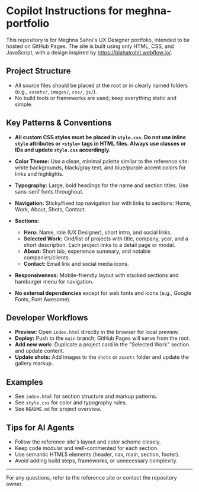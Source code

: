# Copilot Instructions for meghna-portfolio

This repository is for Meghna Sahni's UX Designer portfolio, intended to be hosted on GitHub Pages. The site is built using only HTML, CSS, and JavaScript, with a design inspired by https://blahatrohit.webflow.io/.

## Project Structure

- All source files should be placed at the root or in clearly named folders (e.g., `assets/`, `images/`, `css/`, `js/`).
- No build tools or frameworks are used; keep everything static and simple.

## Key Patterns & Conventions

- **All custom CSS styles must be placed in `style.css`. Do not use inline `style` attributes or `<style>` tags in HTML files. Always use classes or IDs and update `style.css` accordingly.**

- **Color Theme:** Use a clean, minimal palette similar to the reference site: white backgrounds, black/gray text, and blue/purple accent colors for links and highlights.
- **Typography:** Large, bold headings for the name and section titles. Use sans-serif fonts throughout.
- **Navigation:** Sticky/fixed top navigation bar with links to sections: Home, Work, About, Shots, Contact.
- **Sections:**
  - **Hero:** Name, role (UX Designer), short intro, and social links.
  - **Selected Work:** Grid/list of projects with title, company, year, and a short description. Each project links to a detail page or modal.
  - **About:** Short bio, experience summary, and notable companies/clients.
  - **Contact:** Email link and social media icons.
- **Responsiveness:** Mobile-friendly layout with stacked sections and hamburger menu for navigation.
- **No external dependencies** except for web fonts and icons (e.g., Google Fonts, Font Awesome).

## Developer Workflows

- **Preview:** Open `index.html` directly in the browser for local preview.
- **Deploy:** Push to the `main` branch; GitHub Pages will serve from the root.
- **Add new work:** Duplicate a project card in the "Selected Work" section and update content.
- **Update shots:** Add images to the `shots` or `assets` folder and update the gallery markup.

## Examples

- See `index.html` for section structure and markup patterns.
- See `style.css` for color and typography rules.
- See `README.md` for project overview.

## Tips for AI Agents

- Follow the reference site's layout and color scheme closely.
- Keep code modular and well-commented for each section.
- Use semantic HTML5 elements (header, nav, main, section, footer).
- Avoid adding build steps, frameworks, or unnecessary complexity.

---

For any questions, refer to the reference site or contact the repository owner.
